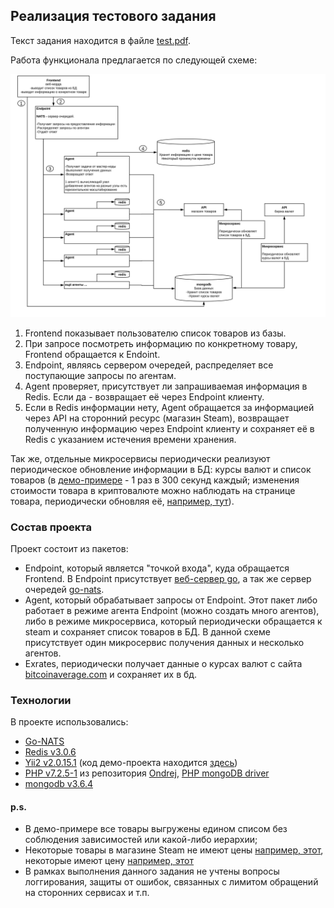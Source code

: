 ## Реализация тестового задания 

Текст задания находится в файле [test.pdf](https://github.com/igor-pgmt/testcase-go/blob/master/test.pdf).

Работа функционала предлагается по следующей схеме:

![Диаграмма](https://github.com/igor-pgmt/testcase-go/blob/master/diagram.svg)

1) Frontend показывает пользователю список товаров из базы.
2) При запросе посмотреть информацию по конкретному товару, Frontend обращается к Endoint.
3) Endpoint, являясь сервером очередей, распределяет все поступающие запросы по агентам.
4) Agent проверяет, присутствует ли запрашиваемая информация в Redis. Если да - возвращает её через Endpoint клиенту.
5) Если в Redis информации нету, Agent обращается за информацией через API на сторонний ресурс (магазин Steam), возвращает полученную информацию через Endpoint клиенту и сохраняет её в Redis с указанием истечения времени хранения.

Так же, отдельные микросервисы периодически реализуют периодическое обновление информации в БД: курсы валют и список товаров (в [демо-примере](http://uptoy.ru/) - 1 раз в 300 секунд каждый; изменения стоимости товара в криптовалюте можно наблюдать на странице товара, периодически обновляя её, [например, тут](http://uptoy.ru/products/view?appid=828660)).

### Состав проекта
Проект состоит из пакетов:
 - Endpoint, который является "точкой входа", куда обращается Frontend. В Endpoint присутствует [веб-сервер go](https://golang.org/pkg/net/http/), а так же сервер очередей [go-nats](https://github.com/nats-io/go-nats).
 - Agent, который обрабатывает запросы от Endpoint. Этот пакет либо работает в режиме агента Endpoint (можно создать много агентов), либо в режиме микросервиса, который периодически обращается к steam и сохраняет список товаров в БД. В данной схеме присутствует один микросервис получения данных и несколько агентов.
 - Exrates, периодически получает данные о курсах валют с сайта [bitcoinaverage.com](https://bitcoinaverage.com/) и сохраняет их в бд.

### Технологии
В проекте использовались:
 - [Go-NATS](https://github.com/nats-io/go-nats)
 - [Redis v3.0.6](https://redis.io/)
 - [Yii2 v2.0.15.1](https://www.yiiframework.com/doc/guide/2.0/en/start-installation) (код демо-проекта находится [здесь](https://github.com/igor-pgmt/testcase-yii2))
 - [PHP v7.2.5-1](http://www.php.net/ChangeLog-7.php#7.2.5) из репозитория [Ondrej](https://launchpad.net/~ondrej/+archive/ubuntu/php), [PHP mongoDB driver](http://php.net/manual/ru/mongodb.installation.manual.php)
 - [mongodb v3.6.4](https://www.mongodb.com/download-center#community)


#### p.s. 
 - В демо-примере все товары выгружены едином списом без соблюдения зависимостей или какой-либо иерархии;
 - Некоторые товары в магазине Steam не имеют цены [например, этот](http://uptoy.ru/products/view?appid=863790), некоторые имеют цену [например, этот](http://uptoy.ru/products/view?appid=828660)
 - В рамках выполнения данного задания не учтены вопросы логгирования, защиты от ошибок, связанных с лимитом обращений на сторонних сервисах и т.п.
 